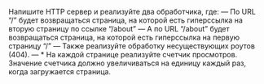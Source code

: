 Напишите HTTP сервер и реализуйте два обработчика, где:
— По URL “/” будет возвращаться страница, на которой есть гиперссылка на вторую страницу по ссылке “/about”
— А по URL “/about” будет возвращаться страница, на которой есть гиперссылка на первую страницу “/”
— Также реализуйте обработку несуществующих роутов (404).
— * На каждой странице реализуйте счетчик просмотров. Значение счетчика должно увеличиваться на единицу каждый раз, когда загружается страница.
